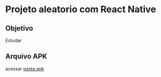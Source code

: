 # Projeto aleatorio com React Native

## Objetivo

Estudar

## Arquivo APK

acessar [pasta apk](/apk/)